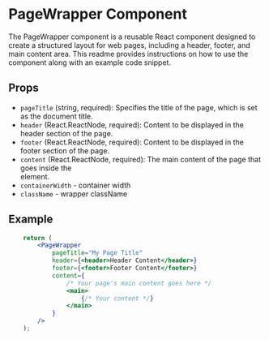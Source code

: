 # PageWrapper Component

The PageWrapper component is a reusable React component designed to create a structured layout for web pages, including a header, footer, and main content area. This readme provides instructions on how to use the component along with an example code snippet.

## Props
- `pageTitle` (string, required): Specifies the title of the page, which is set as the document title.
- `header` (React.ReactNode, required): Content to be displayed in the header section of the page.
- `footer` (React.ReactNode, required): Content to be displayed in the footer section of the page.
- `content` (React.ReactNode, required): The main content of the page that goes inside the <main> element.
- `containerWidth` - container width
- `className` - wrapper className

## Example

```jsx
    return (
        <PageWrapper
            pageTitle="My Page Title"
            header={<header>Header Content</header>}
            footer={<footer>Footer Content</footer>}
            content={
                /* Your page's main content goes here */
                <main>
                    {/* Your content */}
                </main>
            }
        />
    );
```